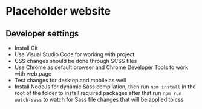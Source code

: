 # Placeholder website

## Developer settings
- Install Git
- Use Visual Studio Code for working with project
- CSS changes should be done through SCSS files
- Use Chrome as default browser and Chrome Developer Tools to work with web page
- Test changes for desktop and mobile as well
- Install NodeJs for dynamic Sass compilation,
then run `npm install` in the root of the folder to install required packages
after that run `npm run watch-sass` to watch for Sass file changes that will be applied to css
